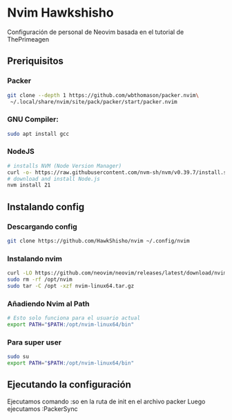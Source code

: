 
# Nvim Hawkshisho

Configuración de personal de Neovim basada en el tutorial de ThePrimeagen
## Preriquisitos

### Packer
```bash
git clone --depth 1 https://github.com/wbthomason/packer.nvim\
 ~/.local/share/nvim/site/pack/packer/start/packer.nvim
```
### GNU Compiler:
```bash
sudo apt install gcc
```
### NodeJS
```bash
# installs NVM (Node Version Manager)
curl -o- https://raw.githubusercontent.com/nvm-sh/nvm/v0.39.7/install.sh | bash
# download and install Node.js
nvm install 21
```
## Instalando config
### Descargando config
```bash
git clone https://github.com/HawkShisho/nvim ~/.config/nvim
```

### Instalando nvim
```bash
curl -LO https://github.com/neovim/neovim/releases/latest/download/nvim-linux64.tar.gz
sudo rm -rf /opt/nvim
sudo tar -C /opt -xzf nvim-linux64.tar.gz
```

### Añadiendo Nvim al Path
```bash
# Esto solo funciona para el usuario actual
export PATH="$PATH:/opt/nvim-linux64/bin"
```
### Para super user
```bash
sudo su
export PATH="$PATH:/opt/nvim-linux64/bin"
```
## Ejecutando la configuración
Ejecutamos comando :so en la ruta de init en el archivo packer
Luego ejecutamos :PackerSync

